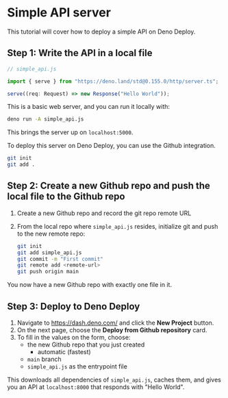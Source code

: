 # Simple API server

This tutorial will cover how to deploy a simple API on Deno Deploy.

## **Step 1:** Write the API in a local file

```js
// simple_api.js

import { serve } from "https://deno.land/std@0.155.0/http/server.ts";

serve((req: Request) => new Response("Hello World"));
```

This is a basic web server, and you can run it locally with:

```sh
deno run -A simple_api.js
```

This brings the server up on `localhost:5000`.

To deploy this server on Deno Deploy, you can use the Github integration.

```sh
git init
git add .
```

## **Step 2:** Create a new Github repo and push the local file to the Github repo

1. Create a new Github repo and record the git repo remote URL
2. From the local repo where `simple_api.js` resides, initialize git and push to
   the new remote repo:

   ```sh
   git init
   git add simple_api.js
   git commit -m "First commit"
   git remote add <remote-url>
   git push origin main
   ```

You now have a new Github repo with exactly one file in it.

## **Step 3:** Deploy to Deno Deploy

1. Navigate to https://dash.deno.com/ and click the **New Project** button.
2. On the next page, choose the **Deploy from Github repository** card.
3. To fill in the values on the form, choose:
   - the new Github repo that you just created
     - automatic (fastest)
   - `main` branch
   - `simple_api.js` as the entrypoint file

This downloads all dependencies of `simple_api.js`, caches them, and gives you
an API at `localhost:8000` that responds with "Hello World".
